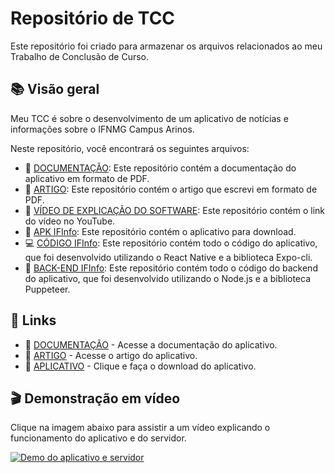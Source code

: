 # Repositório de TCC

Este repositório foi criado para armazenar os arquivos relacionados ao meu Trabalho de Conclusão de Curso.

## 📚 Visão geral

Meu TCC é sobre o desenvolvimento de um aplicativo de notícias e informações sobre o IFNMG Campus Arinos.

Neste repositório, você encontrará os seguintes arquivos:

- 📄 [DOCUMENTAÇÃO](./documentacao/DOCUMENTAÇÃO-IFINFO.pdf): Este repositório contém a documentação do aplicativo em formato de PDF.
- 📝 [ARTIGO](./artigo/Artigo.pdf): Este repositório contém o artigo que escrevi em formato de PDF.
- 🎥 [VÍDEO DE EXPLICAÇÃO DO SOFTWARE](./video-explicacao/video-youtube.txt): Este repositório contém o link do vídeo no YouTube.
- 📱 [APK IFInfo](./apk(aplicativo)/): Este repositório contém o aplicativo para download.
- 💻 [CÓDIGO IFInfo](./codigo-IFInfo/): Este repositório contém todo o código do aplicativo, que foi desenvolvido utilizando o React Native e a biblioteca Expo-cli.
- 🚀 [BACK-END IFInfo](./backend-IFInfo/): Este repositório contém todo o código do backend do aplicativo, que foi desenvolvido utilizando o Node.js e a biblioteca Puppeteer.

## 🔗 Links

<!-- - 🎬 [VÍDEO] - Vídeo com explicação do funcionamento do aplicativo e do servidor. -->
- 📖 [DOCUMENTAÇÃO] - Acesse a documentação do aplicativo.
- 📝 [ARTIGO] - Acesse o artigo do aplicativo.
- 📱 [APLICATIVO] - Clique e faça o download do aplicativo.

<!-- [VÍDEO]: <https://youtu.be/q-Z9jdCIuzk> -->
[DOCUMENTAÇÃO]: <https://drive.google.com/file/d/15kFAlcC83LrfKhE0EY6Q0fvLMoV3fz56/view?usp=share_link>
[ARTIGO]: <https://drive.google.com/file/d/1VwOb8f_wnxaSdRCm5TaePb-2nLBWyTUo/view?usp=share_link>
[APLICATIVO]: <https://www.mediafire.com/file/r50be7sp7lm27hi/IFInfo_28-02.apk>

## 🎬 Demonstração em vídeo
<!--   ![Alt Text](https://media.giphy.com/media/vFKqnCdLPNOKc/giphy.gif) -->


Clique na imagem abaixo para assistir a um vídeo explicando o funcionamento do aplicativo e do servidor.

[![Demo do aplicativo e servidor](https://img.youtube.com/vi/q-Z9jdCIuzk/0.jpg)](https://www.youtube.com/watch?v=q-Z9jdCIuzk)
